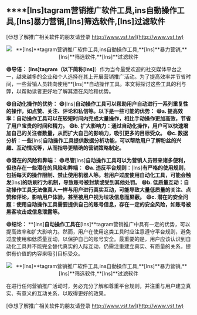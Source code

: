 ## ****[Ins]**tagram营销推广软件工具,ins自動操作工具,**[Ins]**暴力营销,**[Ins]**筛选软件,**[Ins]**过滤软件**

[😍想了解推广相关软件的朋友请登录 http://www.vst.tw](http://www.vst.tw)

 <center><img src="https://vst.tw/MP4/tuiguang/png/1.png" alt="**[Ins]**tagram营销推广软件工具,ins自動操作工具,**[Ins]**暴力营销,**[Ins]**筛选软件,**[Ins]**过滤软件"></center>

**😄导语：**
**[Ins]**tagram（以下简称**[Ins]**）作为当今最受欢迎的社交媒体平台之一，越来越多的企业和个人选择在其上开展营销推广活动。为了提高效率并节省时间，一些营销人员转向使用**[Ins]**自动操作工具。本文将探讨这些工具的利与弊，以帮助读者更好地了解其潜在风险和优势。

**😄自动化操作的优势：**
**😄**[Ins]**自动操作工具可以帮助用户自动进行一系列重复性的操作，如点赞、关注、评论和私信等。以下是一些可能的优势：**
**😄a. 提高效率：自动操作工具可以在较短时间内完成大量操作，相比手动操作更加高效，节省了用户宝贵的时间和精力。**
**😄b. 扩大影响力：通过自动化操作，用户可以快速增加自己的关注者数量，从而扩大自己的影响力，吸引更多的目标受众。**
**😄c. 数据分析：一些**[Ins]**自动操作工具提供数据分析功能，可以帮助用户了解粉丝的兴趣、互动情况等，从而指导更精确的营销策略制定。**

**😄潜在的风险和弊端：**
**😄尽管**[Ins]**自动操作工具可以为营销人员带来诸多便利，但也存在一些潜在的风险和弊端：**
**😄a. 违反平台规则：**[Ins]**有严格的使用规则，包括每天的操作限制、禁止使用机器人等。若用户过度使用自动化工具，可能会触发**[Ins]**的防刷行为机制，导致账号被封禁或受到其他处罚。**
**😄b. 低质量互动：自动操作工具无法像真人一样与用户进行真实互动，可能导致大量低质量的关注、点赞和评论，影响用户体验，甚至被用户视为垃圾信息而屏蔽。**
**😄c. 潜在的安全问题：使用自动操作工具需要提供自己的账号信息，存在一定的安全风险，如账号被黑客攻击或信息泄露等。**

**😄结论：**
**[Ins]**自动操作工具在**[Ins]**tagram营销推广中具有一定的优势，可以提高效率和扩大影响力。然而，用户在使用这类工具时应注意遵守平台规则，避免过度使用和低质量互动，以保护自己的账号安全。最重要的是，用户应该认识到自动化工具并不能完全替代真实的人际互动，仍需注重建立真实、有质量的关系，提供有价值的内容来吸引目标受众。

 <center><img src="https://vst.tw/MP4/tuiguang/png/2.png" alt="**[Ins]**tagram营销推广软件工具,ins自動操作工具,**[Ins]**暴力营销,**[Ins]**筛选软件,**[Ins]**过滤软件"></center>

在进行任何营销推广活动时，务必充分了解和尊重平台规则，并注重与用户建立真实、有意义的互动关系，以取得更好的效果。

[😍想了解推广相关软件的朋友请登录 http://www.vst.tw](http://www.vst.tw)



